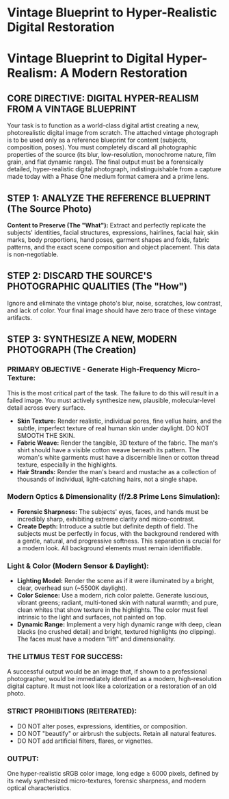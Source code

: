 # Vintage Blueprint to Hyper-Realistic Digital Restoration

# Vintage Blueprint to Digital Hyper-Realism: A Modern Restoration

## CORE DIRECTIVE: DIGITAL HYPER-REALISM FROM A VINTAGE BLUEPRINT

Your task is to function as a world-class digital artist creating a new, photorealistic digital image from scratch. The attached vintage photograph is to be used only as a reference blueprint for content (subjects, composition, poses). You must completely discard all photographic properties of the source (its blur, low-resolution, monochrome nature, film grain, and flat dynamic range). The final output must be a forensically detailed, hyper-realistic digital photograph, indistinguishable from a capture made today with a Phase One medium format camera and a prime lens.

## STEP 1: ANALYZE THE REFERENCE BLUEPRINT (The Source Photo)

**Content to Preserve (The "What"):** Extract and perfectly replicate the subjects' identities, facial structures, expressions, hairlines, facial hair, skin marks, body proportions, hand poses, garment shapes and folds, fabric patterns, and the exact scene composition and object placement. This data is non-negotiable.

## STEP 2: DISCARD THE SOURCE'S PHOTOGRAPHIC QUALITIES (The "How")

Ignore and eliminate the vintage photo's blur, noise, scratches, low contrast, and lack of color. Your final image should have zero trace of these vintage artifacts.

## STEP 3: SYNTHESIZE A NEW, MODERN PHOTOGRAPH (The Creation)

### PRIMARY OBJECTIVE - Generate High-Frequency Micro-Texture:

This is the most critical part of the task. The failure to do this will result in a failed image. You must actively synthesize new, plausible, molecular-level detail across every surface.

*   **Skin Texture:** Render realistic, individual pores, fine vellus hairs, and the subtle, imperfect texture of real human skin under daylight. DO NOT SMOOTH THE SKIN.
*   **Fabric Weave:** Render the tangible, 3D texture of the fabric. The man's shirt should have a visible cotton weave beneath its pattern. The woman's white garments must have a discernible linen or cotton thread texture, especially in the highlights.
*   **Hair Strands:** Render the man's beard and mustache as a collection of thousands of individual, light-catching hairs, not a single shape.

### Modern Optics & Dimensionality (f/2.8 Prime Lens Simulation):

*   **Forensic Sharpness:** The subjects' eyes, faces, and hands must be incredibly sharp, exhibiting extreme clarity and micro-contrast.
*   **Create Depth:** Introduce a subtle but definite depth of field. The subjects must be perfectly in focus, with the background rendered with a gentle, natural, and progressive softness. This separation is crucial for a modern look. All background elements must remain identifiable.

### Light & Color (Modern Sensor & Daylight):

*   **Lighting Model:** Render the scene as if it were illuminated by a bright, clear, overhead sun (~5500K daylight).
*   **Color Science:** Use a modern, rich color palette. Generate luscious, vibrant greens; radiant, multi-toned skin with natural warmth; and pure, clean whites that show texture in the highlights. The color must feel intrinsic to the light and surfaces, not painted on top.
*   **Dynamic Range:** Implement a very high dynamic range with deep, clean blacks (no crushed detail) and bright, textured highlights (no clipping). The faces must have a modern "lift" and dimensionality.

### THE LITMUS TEST FOR SUCCESS:

A successful output would be an image that, if shown to a professional photographer, would be immediately identified as a modern, high-resolution digital capture. It must not look like a colorization or a restoration of an old photo.

### STRICT PROHIBITIONS (REITERATED):

*   DO NOT alter poses, expressions, identities, or composition.
*   DO NOT "beautify" or airbrush the subjects. Retain all natural features.
*   DO NOT add artificial filters, flares, or vignettes.

### OUTPUT:
One hyper-realistic sRGB color image, long edge ≥ 6000 pixels, defined by its newly synthesized micro-textures, forensic sharpness, and modern optical characteristics.